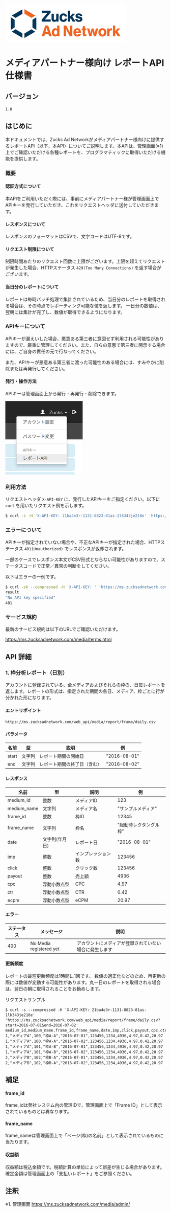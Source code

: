![](images/Zucks_AdNetwork_380x120.png)

# メディアパートナー様向け レポートAPI 仕様書

## バージョン

`1.0`

## はじめに
本ドキュメントでは、Zucks Ad Networkがメディアパートナー様向けに提供するレポートAPI（以下、本API）についてご説明します。本APIは、管理画面(※1)上でご確認いただける各種レポートを、プログラマティックに取得いただける機能を提供します。

### 概要

#### 認証方式について
本APIをご利用いただく際には、事前にメディアパートナー様が管理画面上でAPIキーを発行していただき、これをリクエストヘッダに送付していただきます。

#### レスポンスについて
レスポンスのフォーマットはCSVで、文字コードはUTF-8です。

#### リクエスト制限について
制限時間あたりのリクエスト回数に上限がございます。上限を超えてリクエストが発生した場合、HTTPステータス `429(Too Many Connections)` を返す場合がございます。

#### 当日分のレポートについて
レポートは毎時バッチ処理で集計されているため、当日分のレポートを取得される場合は、その時点でレポーティング可能な値を返します。
一日分の数値は、翌朝には集計が完了し、数値が取得できるようになります。


### APIキーについて

APIキーが漏えいした場合、悪意ある第三者に意図せず利用される可能性がありますので、厳重に管理してください。また、自らの意思で第三者に開示する場合には、ご自身の責任の元で行なってください。

また、APIキーが悪意ある第三者に渡った可能性のある場合には、すみやかに削除または再発行してください。

#### 発行・操作方法
APIキーは管理画面上から発行・再発行・削除できます。

![](images/screenshot-001.png)


### 利用方法
リクエストヘッダ `X-API-KEY` に、発行したAPIキーをご指定ください。以下に `curl` を用いたリクエスト例を示します。

~~~sh
$ curl -s -H 'X-API-KEY: 21ba4e3r-1131-8823-81as-1lk343je218e' 'https://ms.zucksadnetwork.com/web_api/media/report/frame/daily?start=2016-07-01&end=2016-07-02'
~~~

### エラーについて
APIキーが指定されていない場合や、不正なAPIキーが指定された場合、HTTPステータス `401(Unauthorized)` でレスポンスが返却されます。

一部のケースでレスポンス本文がCSV形式とならない可能性がありますので、ステータスコードで正常／異常の判断をしてください。

以下はエラーの一例です。

~~~sh
$ curl -sk --compressed -H 'X-API-KEY: ' 'https://ms.zucksadnetwork.com/web_api/media/report/frame/daily.csv?start=2016-07-01&end=2016-07-02' -w "%{http_code}"
result
"No API key specified"
401
~~~

### サービス規約

最新のサービス規約は以下のURLでご確認いただけます。

https://ms.zucksadnetwork.com/media/terms.html


## API 詳細

### 1. 枠分析レポート（日別）
アカウントに登録されている、全メディアおよびそれらの枠の、日毎レポートを返します。レポートの形式は、指定された期間の各日、メディア、枠ごとに行が分かれた形になります。

#### エントリポイント
~~~
https://ms.zucksadnetwork.com/web_api/media/report/frame/daily.csv
~~~

#### パラメータ

| 名前 | 型 | 説明 | 例 |
|---|---|---|---|
| start | 文字列 | レポート期間の開始日 | "2016-08-01" |
| end | 文字列 | レポート期間の終了日（含む） | "2016-08-02" |

#### レスポンス

| 名前 | 型 | 説明 | 例 |
|---|---|---|---|
| medium_id | 整数 | メディアID | 123 |
| medium_name | 文字列 | メディア名 | "サンプルメディア" |
| frame_id | 整数 | 枠ID | 12345 |
| frame_name | 文字列 | 枠名 | "起動時レクタングル枠" |
| date | 文字列(年月日) | レポート日 | "2016-08-01" |
| imp | 整数 | インプレッション数 | 123456 |
| click | 整数 | クリック数 | 123456 |
| payout | 整数 | 売上額 | 4936 |
| cpc | 浮動小数点型 | CPC | 4.97 |
| ctr | 浮動小数点型 | CTR | 0.42 |
| ecpm | 浮動小数点型 | eCPM | 20.97 |

#### エラー

| ステータス | メッセージ | 説明 |
|---|---|---|
| 400 | No Media registered yet | アカウントにメディアが登録されていない場合に発生します |


#### 更新頻度
レポートの最短更新頻度は1時間に1回です。 数値の適正化などのため、再更新の際には数値が変動する可能性があります。丸一日のレポートを取得される場合は、翌日の朝に取得されることをお勧めします。

リクエストサンプル

~~~
$ curl -s --compressed -H 'X-API-KEY: 21ba4e3r-1131-8823-81as-1lk343je218e' 'https://ms.zucksadnetwork.com/web_api/media/report/frame/daily.csv?start=2016-07-01&end=2016-07-02'
medium_id,medium_name,frame_id,frame_name,date,imp,click,payout,cpc,ctr,ecpm
1,"メディアA",100,"枠A-A","2016-07-01",123456,1234,4936,4.97,0.42,20.97
1,"メディアA",100,"枠A-A","2016-07-02",123456,1234,4936,4.97,0.42,20.97
1,"メディアA",101,"枠A-B","2016-07-01",123456,1234,4936,4.97,0.42,20.97
1,"メディアA",101,"枠A-B","2016-07-02",123456,1234,4936,4.97,0.42,20.97
2,"メディアB",102,"枠B-A","2016-07-01",123456,1234,4936,4.97,0.42,20.97
2,"メディアB",102,"枠B-A","2016-07-02",123456,1234,4936,4.97,0.42,20.97
~~~

## 補足

#### frame_id
frame_idは弊社システム内の管理IDで、管理画面上で「Frame ID」として表示されているものとは異なります。

#### frame_name
frame_nameは管理画面上で「ページ(枠)の名前」として表示されているものに当たります。

#### 収益額
収益額は税込金額です。税額計算の単位によって誤差が生じる場合があります。
確定金額は管理画面上の「支払いレポート」をご参照ください。

## 注釈

※1. 管理画面  https://ms.zucksadnetwork.com/media/admin/

